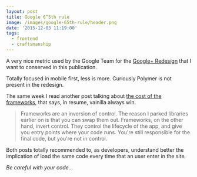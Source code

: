 ```yaml
---
layout: post
title: Google 6^5th rule
image: /images/google-65th-rule/header.png
date: '2015-12-03 11:19:00'
tags:
  - frontend
  - craftsmanship
---
```


A very nice metric used by the Google Team for the [Google+ Redesign](https://developers.google.com/web/showcase/case-study/googleplus) that I want to conserved in this publication.

Totally focused in mobile first, less is more. Curiously Polymer is not present in the redesign.

The same week I read another post talking about [the cost of the frameworks](https://aerotwist.com/blog/the-cost-of-frameworks/), that says, in resume, vainilla always win.

> Frameworks are an inversion of control. The reason I parked libraries earlier on is that you can swap them out. Frameworks, on the other hand, invert control. They control the lifecycle of the app, and give you entry points where your code runs. You're still responsible for the final code, but you're not in control.

Both posts totally recommended to, as developers, understand better the implication of load the same code every time that an user enter in the site.

*Be careful with your code...*

